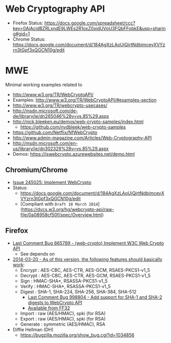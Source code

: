 # Web Cryptography API

* Firefox Status: https://docs.google.com/spreadsheet/ccc?key=0AiAcidBZRLxndE9LWEs2R1oxZ0xidUVoU3FQbFFobkE&usp=sharing#gid=1
* Chrome Status: https://docs.google.com/document/d/184AgXzLAoUjQjrtNdbimceyXVYzrn3tGpf3xQGCN10g/edit

# MWE

Minimal working examples related to 

* http://www.w3.org/TR/WebCryptoAPI/
* Examples: http://www.w3.org/TR/WebCryptoAPI/#examples-section
* http://www.w3.org/TR/webcrypto-usecases/
* http://msdn.microsoft.com/de-de/library/ie/dn265046%28v=vs.85%29.aspx
* http://nick.bleeken.eu/demos/web-crypto-samples/index.html
  * https://github.com/nvdbleek/web-crypto-samples
* https://github.com/Netflix/NfWebCrypto
* http://www.admin-magazine.com/Articles/Web-Cryptography-API
* http://msdn.microsoft.com/en-us/library/ie/dn302329%28v=vs.85%29.aspx
* Demos: https://jswebcrypto.azurewebsites.net/demo.html

## Chromium/Chrome

* [Issue 245025: Implement WebCrypto](https://code.google.com/p/chromium/issues/detail?id=245025)
* Status:
  * https://docs.google.com/document/d/184AgXzLAoUjQjrtNdbimceyXVYzrn3tGpf3xQGCN10g/edit
  * [Compliant with `Draft 18 March 2014`] (https://dvcs.w3.org/hg/webcrypto-api/raw-file/0a08958cf50f/spec/Overview.html)

## Firefox

* [Last Comment Bug 865789 - (web-crypto) Implement W3C Web Crypto API](https://bugzilla.mozilla.org/show_bug.cgi?id=865789)
  * See depends on
* [2014-03-20 - As of this version, the following features should basically work](https://bugzilla.mozilla.org/show_bug.cgi?id=865789#c15):
  * Encrypt  : AES-CBC, AES-CTR, AES-GCM, RSAES-PKCS1-v1_5
  * Decrypt  : AES-CBC, AES-CTR, AES-GCM, RSAES-PKCS1-v1_5
  * Sign     : HMAC-SHA*, RSASSA-PKCS1-v1_5
  * Verify   : HMAC-SHA*, RSASSA-PKCS1-v1_5
  * Digest   : SHA-1, SHA-224, SHA-256, SHA-384, SHA-512
    * [Last Comment Bug 998804 - Add support for SHA-1 and SHA-2 digests to WebCrypto API](https://bugzilla.mozilla.org/show_bug.cgi?id=998804)
    * [Available from FF32](https://docs.google.com/spreadsheet/ccc?key=0AiAcidBZRLxndE9LWEs2R1oxZ0xidUVoU3FQbFFobkE&usp=sharing#gid=1)
  * Import   : raw (AES/HMAC), spki (for RSA)
  * Export   : raw (AES/HMAC), spki (for RSA)
  * Generate : symmetric (AES/HMAC), RSA
* Diffie Hellman (DH)
  * https://bugzilla.mozilla.org/show_bug.cgi?id=1034856
